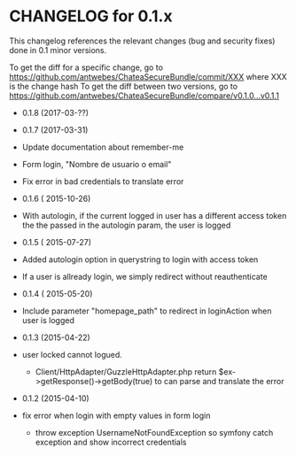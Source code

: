 CHANGELOG for 0.1.x
===================

This changelog references the relevant changes (bug and security fixes) done
in 0.1 minor versions.

To get the diff for a specific change, go to https://github.com/antwebes/ChateaSecureBundle/commit/XXX where XXX is the change hash
To get the diff between two versions, go to https://github.com/antwebes/ChateaSecureBundle/compare/v0.1.0...v0.1.1

* 0.1.8 (2017-03-??)

* 0.1.7 (2017-03-31)
 * Update documentation about remember-me
 * Form login, "Nombre de usuario o email"
 * Fix error in bad credentials to translate error
 
* 0.1.6 ( 2015-10-26)
 * With autologin, if the current logged in user has a different access token the the passed in the autologin param, the user is logged
 
* 0.1.5 ( 2015-07-27)
 * Added autologin option in querystring to login with access token
 * If a user is allready login, we simply redirect without reauthenticate

* 0.1.4 ( 2015-05-20)
 * Include parameter "homepage_path" to redirect in loginAction when user is logged

* 0.1.3 (2015-04-22)
 * user locked cannot logued.
 	* Client/HttpAdapter/GuzzleHttpAdapter.php return $ex->getResponse()->getBody(true) to can parse and translate the error

* 0.1.2 (2015-04-10)
 * fix error when login with empty values in form login
 	* throw exception UsernameNotFoundException so symfony catch exception and show incorrect credentials

 